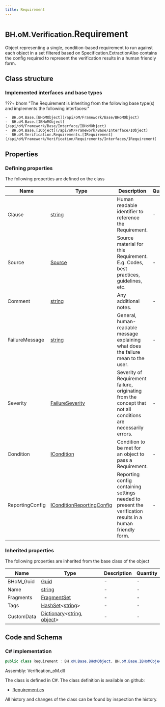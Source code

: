 ```yaml
---
title: Requirement
---
```


# <small>BH.oM.Verification.</small>**Requirement**

Object representing a single, condition-based requirement to run against each object in a set filtered based on Specification.ExtractionAlso contains the config required to represent the verification results in a human friendly form.

## Class structure

### Implemented interfaces and base types

???+ bhom "The Requirement is inheriting from the following base type(s) and implements the following interfaces:"

    -  BH.oM.Base.[BHoMObject](/api/oM/Framework/Base/BHoMObject)
    -  BH.oM.Base.[IBHoMObject](/api/oM/Framework/Base/Interface/IBHoMObject)
    -  BH.oM.Base.[IObject](/api/oM/Framework/Base/Interface/IObject)
    -  BH.oM.Verification.Requirements.[IRequirement](/api/oM/Framework/Verification/Requirements/Interfaces/IRequirement)


## Properties



### Defining properties

The following properties are defined on the class

| Name             | Type             | Description      | Quantity         |
|------------------|------------------|------------------|------------------|
| Clause | [string](https://learn.microsoft.com/en-us/dotnet/api/System.String?view=netstandard-2.0) | Human readable identifier to reference the Requirement. | - |
| Source | [Source](/api/oM/Framework/Data/Library/Source) | Source material for this Requirement. E.g. Codes, best practices, guidelines, etc. | - |
| Comment | [string](https://learn.microsoft.com/en-us/dotnet/api/System.String?view=netstandard-2.0) | Any additional notes. | - |
| FailureMessage | [string](https://learn.microsoft.com/en-us/dotnet/api/System.String?view=netstandard-2.0) | General, human-readable message explaining what does the failure mean to the user. | - |
| Severity | [FailureSeverity](/api/oM/Framework/Verification/Enums/FailureSeverity) | Severity of Requirement failure, originating from the concept that not all conditions are necessarily errors. | - |
| Condition | [ICondition](/api/oM/Framework/Verification/Conditions/Interfaces/ICondition) | Condition to be met for an object to pass a Requirement. | - |
| ReportingConfig | [IConditionReportingConfig](/api/oM/Framework/Verification/Reporting/Interfaces/IConditionReportingConfig) | Reporting config containing settings needed to present the verification results in a human friendly form. | - |


### Inherited properties
The following properties are inherited from the base class of the object

| Name             | Type             | Description      | Quantity         |
|------------------|------------------|------------------|------------------|
| BHoM_Guid | [Guid](https://learn.microsoft.com/en-us/dotnet/api/System.Guid?view=netstandard-2.0) | - | - |
| Name | [string](https://learn.microsoft.com/en-us/dotnet/api/System.String?view=netstandard-2.0) | - | - |
| Fragments | [FragmentSet](/api/oM/Framework/Base/FragmentSet) | - | - |
| Tags | [HashSet](https://learn.microsoft.com/en-us/dotnet/api/System.Collections.Generic.HashSet-1?view=netstandard-2.0)&lt;[string](https://learn.microsoft.com/en-us/dotnet/api/System.String?view=netstandard-2.0)&gt; | - | - |
| CustomData | [Dictionary](https://learn.microsoft.com/en-us/dotnet/api/System.Collections.Generic.Dictionary-2?view=netstandard-2.0)&lt;[string](https://learn.microsoft.com/en-us/dotnet/api/System.String?view=netstandard-2.0), [object](https://learn.microsoft.com/en-us/dotnet/api/System.Object?view=netstandard-2.0)&gt; | - | - |


## Code and Schema

### C# implementation

``` C# title="C#"
public class Requirement : BH.oM.Base.BHoMObject, BH.oM.Base.IBHoMObject, BH.oM.Base.IObject, BH.oM.Verification.Requirements.IRequirement
```

Assembly: Verification_oM.dll

The class is defined in C#. The class definition is available on github:

- [Requirement.cs](https://github.com/BHoM/BHoM/blob/develop/Verification_oM/Requirements\Requirement.cs)

All history and changes of the class can be found by inspection the history.
